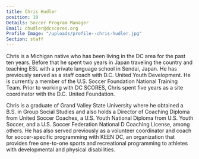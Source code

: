 ```yaml
---
title: Chris Hudler
position: 10
Details: Soccer Program Manager
Email: chudler@dcscores.org
Profile Image: "/uploads/profile--chris-hudler.jpg"
Section: staff
---
```


Chris is a Michigan native who has been living in the DC area for the past ten years. Before that he spent two years in Japan traveling the country and teaching ESL with a private language school in Sendai, Japan. He has previously served as a staff coach with D.C. United Youth Development. He is currently a member of the U.S. Soccer Foundation National Training Team. Prior to working with DC SCORES, Chris spent five years as a site coordinator with the D.C. United Foundation.

Chris is a graduate of Grand Valley State University where he obtained a B.S. in Group Social Studies and also holds a Director of Coaching Diploma from United Soccer Coaches, a U.S. Youth National Diploma from U.S. Youth Soccer, and a U.S. Soccer Federation National D Coaching License, among others. He has also served previously as a volunteer coordinator and coach for soccer-specific programming with KEEN DC, an organization that provides free one-to-one sports and recreational programming to athletes with developmental and physical disabilities.